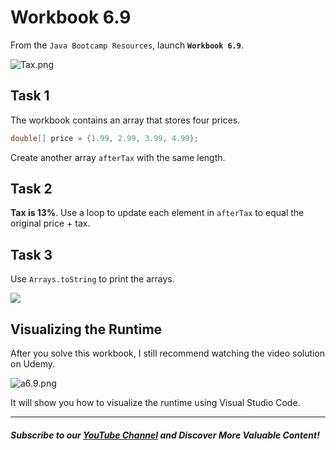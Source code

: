 # Workbook 6.9

From the `Java Bootcamp Resources`, launch **`Workbook 6.9`**.

![Tax.png](https://firebasestorage.googleapis.com/v0/b/learnthepart-75aed.appspot.com/o/images%2Fcbb53ca4-bdbe-4c47-bf36-9fd5811fc693?alt=media&token=92004bac-0350-4b8e-a504-a9028e6aeeac)


## Task 1

The workbook contains an array that stores four prices. 

```java
double[] price = {1.99, 2.99, 3.99, 4.99};
```

Create another array `afterTax` with the same length.

## Task 2

**Tax is 13%**. Use a loop to update each element in `afterTax` to equal the original price + tax.

## Task 3

Use `Arrays.toString` to print the arrays.

![](https://firebasestorage.googleapis.com/v0/b/learnthepart-75aed.appspot.com/o/images%2Fce3775e0-e652-48af-9486-84c16da9c37b?alt=media&token=3dc98c67-5466-4098-9bd4-1acff9952fa5)

## Visualizing the Runtime

After you solve this workbook, I still recommend watching the video solution on Udemy.

![a6.9.png](https://firebasestorage.googleapis.com/v0/b/learnthepart-75aed.appspot.com/o/images%2F7017412d-c731-45ea-8538-2c3ad4c9bff6?alt=media&token=93116937-3a97-4cb5-90d5-391e622dc2e6)

It will show you how to visualize the runtime using Visual Studio Code.

----------
##### Subscribe to our [YouTube Channel](https://www.youtube.com/@RayanSlim087?sub_confirmation=1) and Discover More Valuable Content!